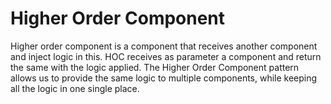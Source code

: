 # Higher Order Component

Higher order component is a component that receives another component and inject logic in this. HOC receives as parameter
a component and return the same with the logic applied. The Higher Order Component pattern allows us to provide the same logic
to multiple components, while keeping all the logic in one single place.
